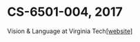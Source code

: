 # CS-6501-004, 2017
Vision & Language at Virginia Tech[[website]](http://www.cs.virginia.edu/~vicente/vislang/)

